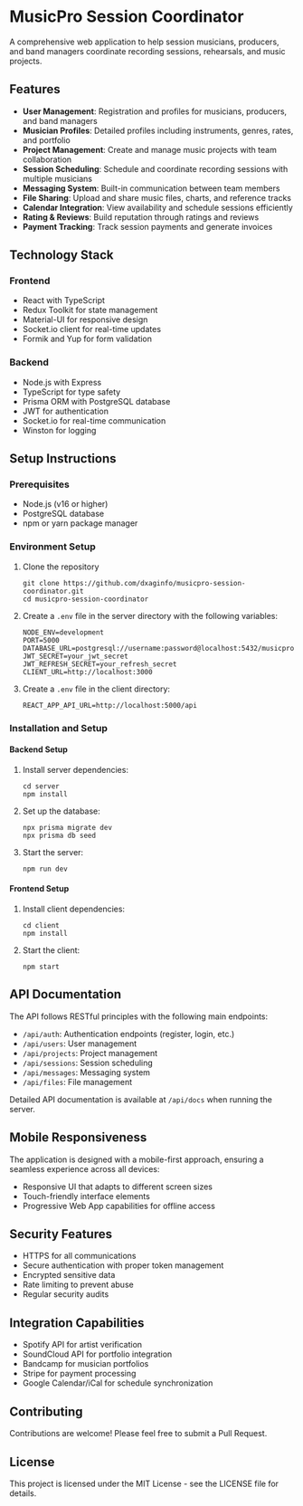 # MusicPro Session Coordinator

A comprehensive web application to help session musicians, producers, and band managers coordinate recording sessions, rehearsals, and music projects.

## Features

- **User Management**: Registration and profiles for musicians, producers, and band managers
- **Musician Profiles**: Detailed profiles including instruments, genres, rates, and portfolio
- **Project Management**: Create and manage music projects with team collaboration
- **Session Scheduling**: Schedule and coordinate recording sessions with multiple musicians
- **Messaging System**: Built-in communication between team members
- **File Sharing**: Upload and share music files, charts, and reference tracks
- **Calendar Integration**: View availability and schedule sessions efficiently
- **Rating & Reviews**: Build reputation through ratings and reviews
- **Payment Tracking**: Track session payments and generate invoices

## Technology Stack

### Frontend
- React with TypeScript
- Redux Toolkit for state management
- Material-UI for responsive design
- Socket.io client for real-time updates
- Formik and Yup for form validation

### Backend
- Node.js with Express
- TypeScript for type safety
- Prisma ORM with PostgreSQL database
- JWT for authentication
- Socket.io for real-time communication
- Winston for logging

## Setup Instructions

### Prerequisites
- Node.js (v16 or higher)
- PostgreSQL database
- npm or yarn package manager

### Environment Setup
1. Clone the repository
   ```
   git clone https://github.com/dxaginfo/musicpro-session-coordinator.git
   cd musicpro-session-coordinator
   ```

2. Create a `.env` file in the server directory with the following variables:
   ```
   NODE_ENV=development
   PORT=5000
   DATABASE_URL=postgresql://username:password@localhost:5432/musicpro
   JWT_SECRET=your_jwt_secret
   JWT_REFRESH_SECRET=your_refresh_secret
   CLIENT_URL=http://localhost:3000
   ```

3. Create a `.env` file in the client directory:
   ```
   REACT_APP_API_URL=http://localhost:5000/api
   ```

### Installation and Setup

#### Backend Setup
1. Install server dependencies:
   ```
   cd server
   npm install
   ```

2. Set up the database:
   ```
   npx prisma migrate dev
   npx prisma db seed
   ```

3. Start the server:
   ```
   npm run dev
   ```

#### Frontend Setup
1. Install client dependencies:
   ```
   cd client
   npm install
   ```

2. Start the client:
   ```
   npm start
   ```

## API Documentation

The API follows RESTful principles with the following main endpoints:

- `/api/auth`: Authentication endpoints (register, login, etc.)
- `/api/users`: User management
- `/api/projects`: Project management
- `/api/sessions`: Session scheduling
- `/api/messages`: Messaging system
- `/api/files`: File management

Detailed API documentation is available at `/api/docs` when running the server.

## Mobile Responsiveness

The application is designed with a mobile-first approach, ensuring a seamless experience across all devices:
- Responsive UI that adapts to different screen sizes
- Touch-friendly interface elements
- Progressive Web App capabilities for offline access

## Security Features

- HTTPS for all communications
- Secure authentication with proper token management
- Encrypted sensitive data
- Rate limiting to prevent abuse
- Regular security audits

## Integration Capabilities

- Spotify API for artist verification
- SoundCloud API for portfolio integration
- Bandcamp for musician portfolios
- Stripe for payment processing
- Google Calendar/iCal for schedule synchronization

## Contributing

Contributions are welcome! Please feel free to submit a Pull Request.

## License

This project is licensed under the MIT License - see the LICENSE file for details.